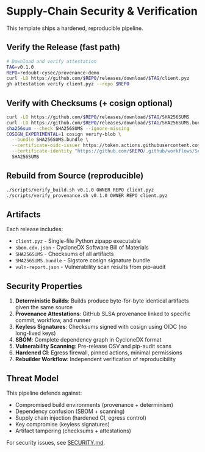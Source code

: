 # Supply-Chain Security & Verification

This template ships a hardened, reproducible pipeline.

## Verify the Release (fast path)

```bash
# Download and verify attestation
TAG=v0.1.0
REPO=redoubt-cysec/provenance-demo
curl -LO https://github.com/$REPO/releases/download/$TAG/client.pyz
gh attestation verify client.pyz --repo $REPO
```

## Verify with Checksums (+ cosign optional)

```bash
curl -LO https://github.com/$REPO/releases/download/$TAG/SHA256SUMS
curl -LO https://github.com/$REPO/releases/download/$TAG/SHA256SUMS.bundle
sha256sum --check SHA256SUMS --ignore-missing
COSIGN_EXPERIMENTAL=1 cosign verify-blob \
  --bundle SHA256SUMS.bundle \
  --certificate-oidc-issuer https://token.actions.githubusercontent.com \
  --certificate-identity "https://github.com/$REPO/.github/workflows/Secure Release@refs/tags/$TAG" \
  SHA256SUMS
```

## Rebuild from Source (reproducible)

```bash
./scripts/verify_build.sh v0.1.0 OWNER REPO client.pyz
./scripts/verify_provenance.sh v0.1.0 OWNER REPO client.pyz
```

## Artifacts

Each release includes:

- `client.pyz` - Single-file Python zipapp executable
- `sbom.cdx.json` - CycloneDX Software Bill of Materials
- `SHA256SUMS` - Checksums of all artifacts
- `SHA256SUMS.bundle` - Sigstore cosign signature bundle
- `vuln-report.json` - Vulnerability scan results from pip-audit

## Security Properties

1. **Deterministic Builds**: Builds produce byte-for-byte identical artifacts given the same source
2. **Provenance Attestations**: GitHub SLSA provenance linked to specific commit, workflow, and runner
3. **Keyless Signatures**: Checksums signed with cosign using OIDC (no long-lived keys)
4. **SBOM**: Complete dependency graph in CycloneDX format
5. **Vulnerability Scanning**: Pre-release OSV and pip-audit scans
6. **Hardened CI**: Egress firewall, pinned actions, minimal permissions
7. **Rebuilder Workflow**: Independent verification of reproducibility

## Threat Model

This pipeline defends against:

- Compromised build environments (provenance + determinism)
- Dependency confusion (SBOM + scanning)
- Supply chain injection (hardened CI, egress control)
- Key compromise (keyless signatures)
- Artifact tampering (checksums + attestations)

For security issues, see [SECURITY.md](SECURITY.md).
